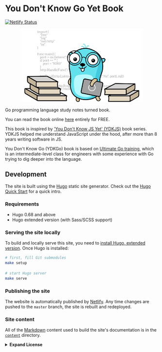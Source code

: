# You Don't Know Go Yet Book

[![Netlify Status](https://api.netlify.com/api/v1/badges/14232e97-1d7c-4ee4-ae09-da4fcd02d860/deploy-status)](https://app.netlify.com/sites/ydkgo/deploys)

<p align="center">
  <img src="static/img/gopher.png" alt="Gopher" width="400"/>
</p>

Go programming language study notes turned book.

You can read the book online [here](https://ydkgo.netlify.app/) entirely for FREE.

This book is inspired by ['You Don't Know JS Yet' (YDKJS)](https://github.com/getify/You-Dont-Know-JS) book series. YDKJS helped me understand JavaScript under the hood, after more than 8 years writing software in JS.

You Don't Know Go (YDKGo) book is based on [Ultimate Go training](https://www.ardanlabs.com/ultimate-go/), which is an intermediate-level class for engineers with some experience with Go trying to dig deeper into the language.

## Development

The site is built using the [Hugo](https://gohugo.io/) static site generator. Check out the [Hugo Quick Start](https://gohugo.io/getting-started/quick-start/) for a quick intro.

### Requirements

- Hugo 0.68 and above
- Hugo extended version (with Sass/SCSS support)

### Serving the site locally

To build and locally serve this site, you need to [install Hugo, extended version](https://gohugo.io/getting-started/installing). Once Hugo is installed:

```sh
# first, fill Git submodules
make setup

# start Hugo server
make serve
```

### Publishing the site

The website is automatically published by [Netlify](https://netlify.com/). Any time changes are pushed to the `master` branch, the site is rebuilt and redeployed.

### Site content

All of the [Markdown](https://www.markdownguide.org/) content used to build the site's documentation is in the [`content`](content) directory.

<details>

<summary><b>Expand License</b></summary>

This repository contains a variety of content; some developed by Cedric Chee, and some from third-parties. The third-party content is distributed under the license provided by those parties.

The content of this project itself is licensed under the [Creative Commons Attribution-NonCommercial-ShareAlike 4.0 International License](http://creativecommons.org/licenses/by-nc-sa/4.0/), and the underlying source code used to format and display that content is licensed under the [Apache License, Version 2.0](LICENSE).

The [Go gopher](http://blog.golang.org/gopher) was designed by [Renee French](http://reneefrench.blogspot.com/), is licensed under Creative Commons 3.0 Attributions.

[Gopher picture](https://github.com/MariaLetta/free-gophers-pack) by Maria Letta.
</details>
